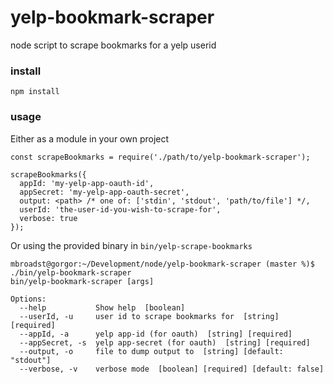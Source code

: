 # yelp-bookmark-scraper
node script to scrape bookmarks for a yelp userid

### install
```
npm install
```

### usage

Either as a module in your own project
```
const scrapeBookmarks = require('./path/to/yelp-bookmark-scraper');

scrapeBookmarks({
  appId: 'my-yelp-app-oauth-id',
  appSecret: 'my-yelp-app-oauth-secret',
  output: <path> /* one of: ['stdin', 'stdout', 'path/to/file'] */,
  userId: 'the-user-id-you-wish-to-scrape-for',
  verbose: true
});
```

Or using the provided binary in `bin/yelp-scrape-bookmarks`
```
mbroadst@gorgor:~/Development/node/yelp-bookmark-scraper (master %)$ ./bin/yelp-bookmark-scraper
bin/yelp-bookmark-scraper [args]

Options:
  --help           Show help  [boolean]
  --userId, -u     user id to scrape bookmarks for  [string] [required]
  --appId, -a      yelp app-id (for oauth)  [string] [required]
  --appSecret, -s  yelp app-secret (for oauth)  [string] [required]
  --output, -o     file to dump output to  [string] [default: "stdout"]
  --verbose, -v    verbose mode  [boolean] [required] [default: false]
```
